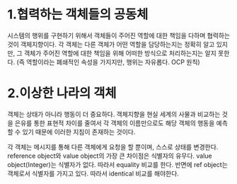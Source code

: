 # 1.협력하는 객체들의 공동체
시스템의 행위를 구현하기 위해서 객체들이 주어진 역할에 대한 책임을 다하며 협력하는 것이 객체지향이다. 각 객체는 다른 객체가 어떤 역할을 담당하는지는 정확히 알고 있지만, 그 객체가 주어진 역할에 대한 책임을 위해 어떠한 방식으로 처리하는지는 알지 못한다. (즉 역할이라는 폐쇄적인 속성을 가지지만, 행위는 자유롭다. OCP 원칙)

# 2.이상한 나라의 객체
객체는 상태가 아니라 행동이 더 중요하다.
객체지향을 현실 세계의 사물과 비교하는 것을 은유를 통한 표현적 차이를 줄여서 각 객체의 이름만으로도 해당 객체의 행동을 예측할 수 있기 때문에 이러한 지침이 존재하는 것이다.

각 객체는 메시지를 통해 다른 객체에게 요청을 할 뿐이며, 스스로 상태를 변경한다.
reference object와 value object의 가장 큰 차이점은 식별자의 유무다.
value object(Integer)는 식별자가 없다. 따라서 equality 비교를 한다.
반면에 ref object는 객체로서 식별자를 가지고 있다. 따라서 identical 비교를 해야한다.
